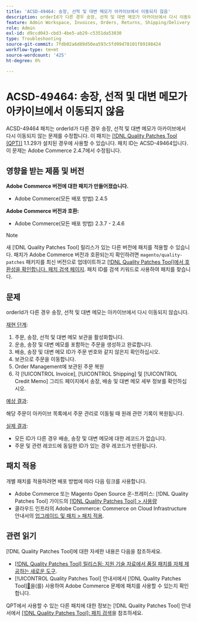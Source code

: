 ```yaml
---
title: 'ACSD-49464: 송장, 선적 및 대변 메모가 아카이브에서 이동되지 않음'
description: orderId가 다른 경우 송장, 선적 및 대변 메모가 아카이브에서 다시 이동되지 않는 Adobe Commerce 문제를 해결하려면 ACSD-49464 패치를 적용합니다.
feature: Admin Workspace, Invoices, Orders, Returns, Shipping/Delivery
role: Admin
exl-id: d9ccd043-cbd3-4be5-ab29-c5351da53030
type: Troubleshooting
source-git-commit: 7fdb02a6d89d50ea593c5fd99d78101f89198424
workflow-type: tm+mt
source-wordcount: '425'
ht-degree: 0%

---
```


# ACSD-49464: 송장, 선적 및 대변 메모가 아카이브에서 이동되지 않음

ACSD-49464 패치는 orderId가 다른 경우 송장, 선적 및 대변 메모가 아카이브에서 다시 이동되지 않는 문제를 수정합니다. 이 패치는 [[!DNL Quality Patches Tool (QPT)]](https://experienceleague.adobe.com/en/docs/commerce-operations/tools/quality-patches-tool/quality-patches-tool-to-self-serve-quality-patches) 1.1.29가 설치된 경우에 사용할 수 있습니다. 패치 ID는 ACSD-49464입니다. 이 문제는 Adobe Commerce 2.4.7에서 수정됩니다.

## 영향을 받는 제품 및 버전

**Adobe Commerce 버전에 대한 패치가 만들어졌습니다.**

* Adobe Commerce(모든 배포 방법) 2.4.5

**Adobe Commerce 버전과 호환:**

* Adobe Commerce(모든 배포 방법) 2.3.7 - 2.4.6

>[!NOTE]
>
>새 [!DNL Quality Patches Tool] 릴리스가 있는 다른 버전에 패치를 적용할 수 있습니다. 패치가 Adobe Commerce 버전과 호환되는지 확인하려면 `magento/quality-patches` 패키지를 최신 버전으로 업데이트하고 [[!DNL Quality Patches Tool]에서 호환성을 확인합니다. 패치 검색 페이지](https://experienceleague.adobe.com/tools/commerce-quality-patches/index.html). 패치 ID를 검색 키워드로 사용하여 패치를 찾습니다.

## 문제

orderId가 다른 경우 송장, 선적 및 대변 메모는 아카이브에서 다시 이동되지 않습니다.

<u>재현 단계</u>:

1. 주문, 송장, 선적 및 대변 메모 보관을 활성화합니다.
1. 운송, 송장 및 대변 메모를 포함하는 주문을 생성하고 완료합니다.
1. 배송, 송장 및 대변 메모 ID가 주문 번호와 같지 않은지 확인하십시오.
1. 보관으로 주문을 이동합니다.
1. Order Management에 보관된 주문 복원
1. 각 [!UICONTROL Invoice], [!UICONTROL Shipping] 및 [!UICONTROL Credit Memo] 그리드 페이지에서 송장, 배송 및 대변 메모 세부 정보를 확인하십시오.

<u>예상 결과</u>:

해당 주문이 아카이브 목록에서 주문 관리로 이동될 때 원래 관련 기록이 복원됩니다.

<u>실제 결과</u>:

* 모든 ID가 다른 경우 배송, 송장 및 대변 메모에 대한 레코드가 없습니다.
* 주문 및 관련 레코드에 동일한 ID가 있는 경우 레코드가 반환됩니다.

## 패치 적용

개별 패치를 적용하려면 배포 방법에 따라 다음 링크를 사용합니다.

* Adobe Commerce 또는 Magento Open Source 온-프레미스: [!DNL Quality Patches Tool] 가이드의 [[!DNL Quality Patches Tool] > 사용량](/help/tools/quality-patches-tool/usage.md)
* 클라우드 인프라의 Adobe Commerce: Commerce on Cloud Infrastructure 안내서의 [업그레이드 및 패치 > 패치 적용](https://experienceleague.adobe.com/docs/commerce-cloud-service/user-guide/develop/upgrade/apply-patches.html).

## 관련 읽기

[!DNL Quality Patches Tool]에 대한 자세한 내용은 다음을 참조하세요.

* [[!DNL Quality Patches Tool] 릴리스됨: 지원 기술 자료에서 품질 패치를 자체 제공하는 새로운 도구](https://experienceleague.adobe.com/en/docs/commerce-operations/tools/quality-patches-tool/quality-patches-tool-to-self-serve-quality-patches).
* [!UICONTROL Quality Patches Tool] 안내서에서  [!DNL Quality Patches Tool][&#128279;](/help/tools/quality-patches-tool/patches-available-in-qpt/check-patch-for-magento-issue-with-magento-quality-patches.md)을(를) 사용하여 Adobe Commerce 문제에 패치를 사용할 수 있는지 확인합니다.


QPT에서 사용할 수 있는 다른 패치에 대한 정보는 [!DNL Quality Patches Tool] 안내서에서 [[!DNL Quality Patches Tool]: 패치 검색](https://experienceleague.adobe.com/tools/commerce-quality-patches/index.html)을 참조하세요.

